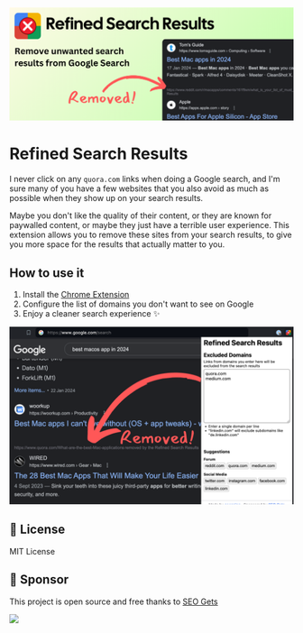 ![](./assets/marquee-promo.png)

# Refined Search Results

I never click on any `quora.com` links when doing a Google search, and I'm sure many of you have a few websites that you also avoid as much as possible when they show up on your search results.

Maybe you don't like the quality of their content, or they are known for paywalled content, or maybe they just have a terrible user experience. This extension allows you to remove these sites from your search results, to give you more space for the results that actually matter to you.

## How to use it

1. Install the [Chrome Extension](https://chromewebstore.google.com/detail/refined-search-results/kmhlpeknclnafdbjdbbbhelolcfnfabi)
2. Configure the list of domains you don't want to see on Google
3. Enjoy a cleaner search experience ✨

![Refined Search Results](./assets/ss2.png)

## 📄 License

MIT License

## 💖 Sponsor

This project is open source and free thanks to [SEO Gets](https://seogets.com)

![](https://seogets.com/og.png)
